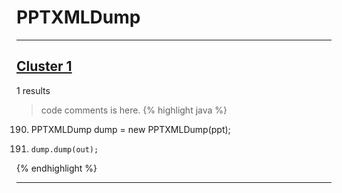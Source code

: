 # PPTXMLDump

***

## [Cluster 1](./1)
1 results
> code comments is here.
{% highlight java %}
190. PPTXMLDump dump = new PPTXMLDump(ppt);
195.     dump.dump(out);
{% endhighlight %}

***

